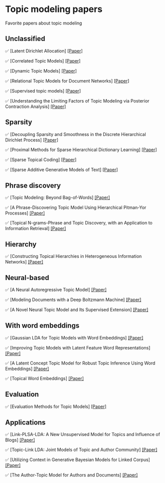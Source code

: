 # Topic modeling papers
Favorite papers about topic modeling

## Unclassified
:white_check_mark: [Latent Dirichlet Allocation] [[Paper]](http://www.cs.columbia.edu/~blei/papers/BleiNgJordan2003.pdf)

:white_check_mark: [Correlated Topic Models] [[Paper]](http://people.ee.duke.edu/~lcarin/Blei2005CTM.pdf)

:white_check_mark: [Dynamic Topic Models] [[Paper]](https://mimno.infosci.cornell.edu/info6150/readings/dynamic_topic_models.pdf)

:white_check_mark: [Relational Topic Models for Document Networks] [[Paper]](http://proceedings.mlr.press/v5/chang09a/chang09a.pdf)

:white_check_mark: [Supervised topic models] [[Paper]](https://papers.nips.cc/paper/3328-supervised-topic-models.pdf)

:white_check_mark: [Understanding the Limiting Factors of Topic Modeling via Posterior Contraction Analysis] [[Paper]](http://proceedings.mlr.press/v32/tang14.pdf)


## Sparsity
:white_check_mark: [Decoupling Sparsity and Smoothness in the Discrete Hierarchical Dirichlet Process] [[Paper]](https://papers.nips.cc/paper/3835-decoupling-sparsity-and-smoothness-in-the-discrete-hierarchical-dirichlet-process.pdf)

:white_check_mark: [Proximal Methods for Sparse Hierarchical Dictionary Learning] [[Paper]](http://icml2010.haifa.il.ibm.com/papers/416.pdf)

:white_check_mark: [Sparse Topical Coding] [[Paper]](https://arxiv.org/pdf/1202.3778.pdf)

:white_check_mark: [Sparse Additive Generative Models of Text] [[Paper]](http://machinelearning.wustl.edu/mlpapers/paper_files/ICML2011Eisenstein_534.pdf)


## Phrase discovery
:white_check_mark: [Topic Modeling: Beyond Bag-of-Words] [[Paper]](http://dirichlet.net/pdf/wallach06topic.pdf)

:white_check_mark: [A Phrase-Discovering Topic Model Using Hierarchical Pitman-Yor Processes] [[Paper]](http://www.aclweb.org/anthology/D12-1020)

:white_check_mark: [Topical N-grams-Phrase and Topic Discovery, with an Application to Information Retrieval] [[Paper]](https://pdfs.semanticscholar.org/01de/ebfc9e8ab895385a12cbe15545acb2186601.pdf)


## Hierarchy
:white_check_mark: [Constructing Topical Hierarchies in Heterogeneous Information Networks] [[Paper]](http://nlp.cs.rpi.edu/paper/icdm13.pdf)


## Neural-based
:white_check_mark: [A Neural Autoregressive Topic Model] [[Paper]](https://papers.nips.cc/paper/4613-a-neural-autoregressive-topic-model.pdf)

:white_check_mark: [Modeling Documents with a Deep Boltzmann Machine] [[Paper]](https://arxiv.org/pdf/1309.6865.pdf)

:white_check_mark: [A Novel Neural Topic Model and Its Supervised Extension] [[Paper]](https://www.google.com/url?sa=t&rct=j&q=&esrc=s&source=web&cd=1&ved=0ahUKEwj7uaSzt_PTAhXKs1QKHRmHBxQQFggqMAA&url=https%3A%2F%2Fwww.aaai.org%2Focs%2Findex.php%2FAAAI%2FAAAI15%2Fpaper%2Fdownload%2F9303%2F9544&usg=AFQjCNGDgYlifcy4DgP1NsnRxWy2TpQZuA&sig2=jvgxWQQayYwhb6VnP-52hQ)


## With word embeddings
:white_check_mark: [Gaussian LDA for Topic Models with Word Embeddings] [[Paper]](http://www.aclweb.org/anthology/P15-1077)

:white_check_mark: [Improving Topic Models with Latent Feature Word Representations] [[Paper]](https://aclweb.org/anthology/Q/Q15/Q15-1022.pdf)

:white_check_mark: [A Latent Concept Topic Model for Robust Topic Inference Using Word Embeddings] [[Paper]](https://pdfs.semanticscholar.org/68d1/26a8a7080b7a67219c27456c873543376393.pdf)

:white_check_mark: [Topical Word Embeddings] [[Paper]](http://lms.comp.nus.edu.sg/sites/default/files/publication-attachments/liuyang_chua.pdf)


## Evaluation
:white_check_mark: [Evaluation Methods for Topic Models] [[Paper]](https://people.cs.umass.edu/~wallach/publications/wallach09evaluation.pdf)


## Applications
:white_check_mark: [Link-PLSA-LDA: A New Unsupervised Model for Topics and Influence of Blogs] [[Paper]](https://www.aaai.org/Papers/ICWSM/2008/ICWSM08-018.pdf)

:white_check_mark: [Topic-Link LDA: Joint Models of Topic and Author Community] [[Paper]](https://pdfs.semanticscholar.org/c36d/c28619b5d4461a4674e9b0ffde6ad0b6684e.pdf)

:white_check_mark: [Utilizing Context in Generative Bayesian Models for Linked Corpus] [[Paper]](https://pdfs.semanticscholar.org/317c/72f816169355154929a2d96df7d674e2a105.pdf)

:white_check_mark: [The Author-Topic Model for Authors and Documents] [[Paper]](https://mimno.infosci.cornell.edu/info6150/readings/398.pdf)

